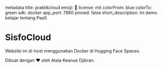 metadata
title: praktikcloud
emoji: 👀
license: mit
colorFrom: blue
colorTo: green
sdk: docker
app_port: 7860
pinned: false
short_description: Ini demo belajar tentang PaaS

# SisfoCloud

Website ini di-host menggunakan Docker di Hugging Face Spaces.


Dibuat dengan ❤️ oleh Atala Keanue Djibran.
